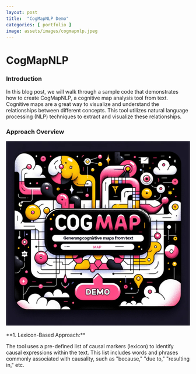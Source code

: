 ```yaml
---
layout: post
title:  "CogMapNLP Demo"
categories: [ portfolio ]
image: assets/images/cogmapnlp.jpeg
---
```


<h1>CogMapNLP</h1>
  <h3 id="news3">Introduction</h3>
      <p>In this blog post, we will walk through a sample code that demonstrates how to create CogMapNLP, a cognitive map analysis tool from text. Cognitive maps are a great way to visualize and understand the relationships between different concepts. This tool utilizes natural language processing (NLP) techniques to extract and visualize these relationships. </p>
                    
  <h3 id="news3">Approach Overview</h3>
      <img src="assets/images/cogmapnlp.jpeg" class="col-md-5 float-left m-2 mt-4" style="max-width: 100%;" />
      <p>**1. Lexicon-Based Approach:**
      <p>The tool uses a pre-defined list of causal markers (lexicon) to identify causal expressions within the text. This list includes words and phrases commonly associated with causality, such as "because," "due to," "resulting in," etc.</p>

